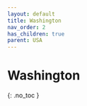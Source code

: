 ```yaml
---
layout: default
title: Washington
nav_order: 2
has_children: true
parent: USA
---
```


# Washington

{: .no\_toc }

